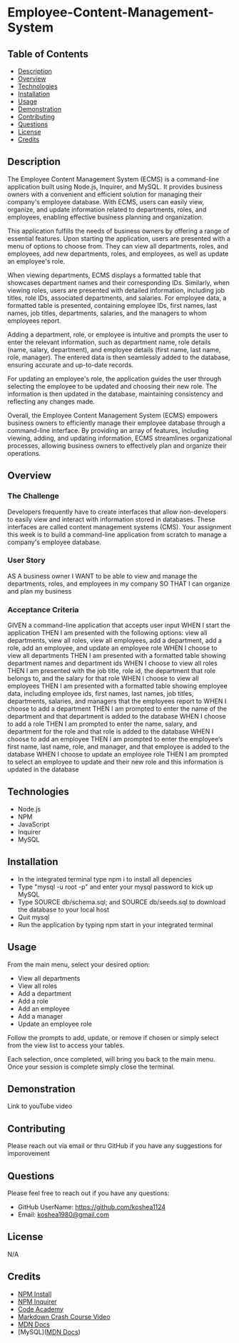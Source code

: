 # Employee-Content-Management-System

##  Table of Contents
- [Description](#description)
- [Overview](#overview)
- [Technologies](#technologies)
- [Installation](#installation)
- [Usage](#usage)
- [Demonstration](#demonstration)
- [Contributing](#contributing)
- [Questions](#questions)
- [License](#screenshot)
- [Credits](#credits)

##  Description
The Employee Content Management System (ECMS) is a command-line application built using Node.js, Inquirer, and MySQL. It provides business owners with a convenient and efficient solution for managing their company's employee database. With ECMS, users can easily view, organize, and update information related to departments, roles, and employees, enabling effective business planning and organization.

This application fulfills the needs of business owners by offering a range of essential features. Upon starting the application, users are presented with a menu of options to choose from. They can view all departments, roles, and employees, add new departments, roles, and employees, as well as update an employee's role.

When viewing departments, ECMS displays a formatted table that showcases department names and their corresponding IDs. Similarly, when viewing roles, users are presented with detailed information, including job titles, role IDs, associated departments, and salaries. For employee data, a formatted table is presented, containing employee IDs, first names, last names, job titles, departments, salaries, and the managers to whom employees report.

Adding a department, role, or employee is intuitive and prompts the user to enter the relevant information, such as department name, role details (name, salary, department), and employee details (first name, last name, role, manager). The entered data is then seamlessly added to the database, ensuring accurate and up-to-date records.

For updating an employee's role, the application guides the user through selecting the employee to be updated and choosing their new role. The information is then updated in the database, maintaining consistency and reflecting any changes made.

Overall, the Employee Content Management System (ECMS) empowers business owners to efficiently manage their employee database through a command-line interface. By providing an array of features, including viewing, adding, and updating information, ECMS streamlines organizational processes, allowing business owners to effectively plan and organize their operations.

##  Overview
### The Challenge
Developers frequently have to create interfaces that allow non-developers to easily view and interact with information stored in databases. These interfaces are called content management systems (CMS). Your assignment this week is to build a command-line application from scratch to manage a company's employee database.

### User Story
AS A business owner
I WANT to be able to view and manage the departments, roles, and employees in my company
SO THAT I can organize and plan my business

### Acceptance Criteria
GIVEN a command-line application that accepts user input
WHEN I start the application
THEN I am presented with the following options: view all departments, view all roles, view all employees, add a department, add a role, add an employee, and update an employee role
WHEN I choose to view all departments
THEN I am presented with a formatted table showing department names and department ids
WHEN I choose to view all roles
THEN I am presented with the job title, role id, the department that role belongs to, and the salary for that role
WHEN I choose to view all employees
THEN I am presented with a formatted table showing employee data, including employee ids, first names, last names, job titles, departments, salaries, and managers that the employees report to
WHEN I choose to add a department
THEN I am prompted to enter the name of the department and that department is added to the database
WHEN I choose to add a role
THEN I am prompted to enter the name, salary, and department for the role and that role is added to the database
WHEN I choose to add an employee
THEN I am prompted to enter the employee’s first name, last name, role, and manager, and that employee is added to the database
WHEN I choose to update an employee role
THEN I am prompted to select an employee to update and their new role and this information is updated in the database

##  Technologies
* Node.js
* NPM
* JavaScript
* Inquirer
* MySQL

##  Installation
* In the integrated terminal type npm i to install all depencies
* Type "mysql -u root -p" and enter your mysql password to kick up MySQL
* Type SOURCE db/schema.sql; and SOURCE db/seeds.sql to download the database to your local host
* Quit mysql
* Run the application by typing npm start in your integrated terminal

##  Usage
From the main menu, select your desired option:
* View all departments
* View all roles
* Add a department
* Add a role
* Add an employee
* Add a manager
* Update an employee role

Follow the prompts to add, update, or remove if chosen or simply select from the view list to access your tables.

Each selection, once completed, will bring you back to the main menu. Once your session is complete simply close the terminal.

##  Demonstration
Link to youTube video

##  Contributing
Please reach out via email or thru GitHub if you have any suggestions for imporovement

##  Questions
Please feel free to reach out if you have any questions:
* GitHub UserName: https://github.com/koshea1124
* Email: koshea1980@gmail.com

##  License
N/A

##  Credits
* [NPM Install](https://docs.npmjs.com/cli/v6/commands/npm-init)
* [NPM Inquirer](https://www.npmjs.com/package/inquirer)
* [Code Academy](https://www.codecademy.com/catalog)
* [Markdown Crash Course Video](https://www.youtube.com/watch?v=HUBNt18RFbo)
* [MDN Docs](https://developer.mozilla.org/en-US/)
* [MySQL]([MDN Docs](https://developer.mozilla.org/en-US/))

